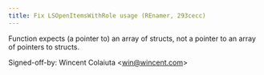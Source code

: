 ```yaml
---
title: Fix LSOpenItemsWithRole usage (REnamer, 293cecc)
---
```


Function expects (a pointer to) an array of structs, not a pointer to an array of pointers to structs.

Signed-off-by: Wincent Colaiuta &lt;win@wincent.com&gt;
